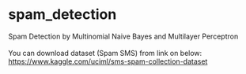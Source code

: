 # spam_detection
Spam Detection by Multinomial Naive Bayes and Multilayer Perceptron
</br></br>
You can download dataset (Spam SMS) from link on below:
</br>https://www.kaggle.com/uciml/sms-spam-collection-dataset
